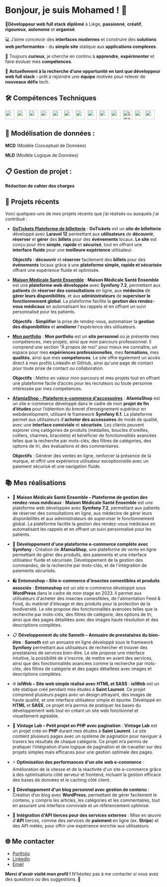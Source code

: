 # Bonjour, je suis Mohamed ! 👋

👋**Développeur web full stack** **diplômé** à Liège, **passionné**, **créatif**, **rigoureux**, **autonome** et **organisé**.

💻 J’aime concevoir des **interfaces modernes** et construire des **solutions web performantes** - du **simple site** statique aux **applications complexes**.

🚀 Toujours **curieux**, je cherche en continu à **apprendre**, **expérimenter** et faire évoluer mes **compétences**.

🎯 **Actuellement à la recherche d’une opportunité en tant que développeur web full stack** – prêt à rejoindre une **équipe** motivée pour relever de **nouveaux défis** tech.

## 🛠️ Compétences Techniques

<p>
  <img src="https://cdn.jsdelivr.net/gh/devicons/devicon/icons/react/react-original.svg" width="30" />&nbsp;
<img src="https://cdn.jsdelivr.net/gh/devicons/devicon/icons/html5/html5-original.svg" width="30"/>&nbsp;
<img src="https://cdn.jsdelivr.net/gh/devicons/devicon/icons/css3/css3-original.svg" width="30" />&nbsp;
<img src="https://cdn.jsdelivr.net/gh/devicons/devicon/icons/javascript/javascript-original.svg" width="30" />&nbsp;
<img src="https://cdn.jsdelivr.net/gh/devicons/devicon/icons/bootstrap/bootstrap-original.svg" width="30" />&nbsp;
<img src="https://cdn.jsdelivr.net/gh/devicons/devicon/icons/symfony/symfony-original.svg" width="30" />&nbsp;
<img src="https://cdn.jsdelivr.net/gh/devicons/devicon/icons/php/php-original.svg" width="30" />&nbsp;
<img src="https://cdn.jsdelivr.net/gh/devicons/devicon/icons/wordpress/wordpress-original.svg" width="30" />&nbsp;
<img src="https://cdn.jsdelivr.net/gh/devicons/devicon/icons/mysql/mysql-original.svg" width="30" />&nbsp;
<img src="https://cdn.jsdelivr.net/gh/devicons/devicon/icons/postgresql/postgresql-original.svg" width="30" />&nbsp;
<img src="https://upload.wikimedia.org/wikipedia/commons/9/9a/Laravel.svg" width="30" title="Laravel" />&nbsp;
<img src="https://cdn.jsdelivr.net/gh/devicons/devicon/icons/github/github-original.svg" width="30" />
<img src="https://upload.wikimedia.org/wikipedia/commons/8/87/Sql_data_base_with_logo.png" height="30" />

</p>


## 🧠 Modélisation de données :

**MCD** (Modèle Conceptuel de Données)

**MLD** (Modèle Logique de Données)


## 📋 Gestion de projet :

**Rédaction de cahier des charges**


## 🌱 Projets récents

Voici quelques-uns de mes projets récents que j’ai réalisés ou auxquels j'ai contribué :

- **[GoTickets Plateforme de billetterie](https://github.com/MohamedAlshahoud/GoTickets--plateforme-de-billetterie)** : **GoTickets** est un **site de billetterie** développé avec **Laravel 12** permettant aux **utilisateurs** de **découvrir**, **réserver** et **gérer** des **billets** pour des **événements** locaux.
  **Le site** est conçu pour être **simple**, **rapide** et **sécurisé**, tout en offrant une **interface fluide** pour une **meilleure expérience** utilisateur.
  
  **Objectifs** : **découvrir** et **réserver** facilement des **billets** pour des **événements** locaux grâce à une **plateforme simple, rapide et sécurisée** offrant une expérience fluide et optimisée.
- **[Maison Médicale Santé Ensemble](https://github.com/MohamedAlshahoud/MaisonMedicale-SanteEnsemble)** : **Maison Médicale Santé Ensemble** est une **plateforme web** **développée** avec **Symfony 7.2**, permettant aux **patients** de **réserver des consultations** en ligne, aux **médecins** de **gérer leurs disponibilités**, et aux **administrateurs** de **superviser le fonctionnement global**. La plateforme facilite la **gestion des rendez-vous médicaux** en automatisant les rappels et en offrant un suivi personnalisé pour les patients.
    
  **Objectifs** : **Simplifier** la prise de rendez-vous, automatiser la **gestion des disponibilités** et **améliorer** l'expérience des utilisateurs.
- **[Mon portfolio](https://mohamedalshahoud.com/)** : **Mon portfolio** est un **site personnel** où je présente mes compétences, mes projets, ainsi que mon parcours professionnel. Il comprend une section "À propos de moi" pour mieux me connaître, un espace pour mes **expériences professionnelles**, mes **formations**, mes **qualités**, ainsi que mes **compétences**. Le site offre également un accès direct à mes profils LinkedIn et GitHub, ainsi qu'une page de contact pour toute prise de contact ou collaboration.
    
  **Objectifs** : Mettre en valeur mon parcours et mes projets tout en offrant une plateforme facile d’accès pour les recruteurs ou toute personne intéressée par mes compétences.
- **[AfamiaShop - Plateform e-commerce d'accessoires](https://afamiashop.be/)** : **AfamiaShop** est un site e-commerce développé dans le cadre de mon **projet de fin d’études** pour l’obtention du brevet d’enseignement supérieur en webdevelopment, utilisant le framework **Symfony 6.1**. La plateforme permet aux utilisateurs d'**acheter des accessoires** de mode de qualité, avec une **interface conviviale** et **sécurisée**. Les clients peuvent explorer cinq catégories de produits (médailles, boucles d'oreilles, colliers, charmes, bracelets) et bénéficier de fonctionnalités avancées telles que la recherche par mots-clés, des filtres de catégories, des options de tri, des évaluations et des commentaires.
    
  **Objectifs** : Générer des ventes en ligne, renforcer la présence de la marque, et offrir une expérience utilisateur exceptionnelle avec un paiement sécurisé et une navigation fluide.


## 📚 Mes réalisations

- 🏥 **Maison Médicale Santé Ensemble – Plateforme de gestion des rendez-vous médicaux** : **Maison Médicale Santé Ensemble** est une plateforme web développée avec **Symfony 7.2**, permettant aux patients de réserver des consultations en ligne, aux médecins de gérer leurs disponibilités et aux administrateurs de superviser le fonctionnement global. La plateforme facilite la gestion des rendez-vous médicaux en automatisant les rappels et en offrant un suivi personnalisé pour les patients.  

- 🛒 **Développement d'une plateforme e-commerce complète avec Symfony** : Création de **AfamiaShop**, une plateforme de vente en ligne permettant de gérer des produits, des paiements et une interface utilisateur fluide et sécurisée. Développement de la gestion des commandes, de la recherche par mots-clés, et de l'intégration de paiements sécurisés.

- 🛍️ **Entomoshop – Site e-commerce d'insectes comestibles et produits associés** : **Entomoshop** est un site e-commerce développé sous **WordPress** dans le cadre de mon stage en 2023. Il permet aux utilisateurs d'acheter des insectes comestibles, de l'alimentation Feed & Food, du matériel d'élevage et des produits pour la protection de la biodiversité. Le site propose des fonctionnalités avancées telles que la recherche par mots-clés, des filtres de catégorie, des options de tri, ainsi que des pages détaillées avec des images haute résolution et des descriptions complètes. 

- 📋 **Développement du site Sameth – Annuaire de prestataires du bien-être** : **Sameth** est un annuaire en ligne développé sous le framework **Symfony** permettant aux utilisateurs de rechercher et trouver des prestataires de services bien-être. Le site propose une interface intuitive, la possibilité de s'inscrire, de mettre en avant des services, ainsi que des fonctionnalités avancées comme la recherche par mots-clés, des filtres de catégorie et des pages détaillées avec images et descriptions complètes.   
  
- 🌐 **islWeb – Site web simple réalisé avec HTML et SASS** : **islWeb** est un site statique créé pendant mes études à **Saint Laurent**. Ce projet comprend plusieurs pages avec un design attrayant, des images de haute qualité, et une interface utilisateur simple et épurée. Développé en **HTML** et **SASS**, ce projet m’a permis de pratiquer les bases du développement web tout en créant un site web fonctionnel et visuellement agréable.  

- 🔌 **Vintage Lab – Petit projet en PHP avec pagination** : **Vintage Lab** est un projet créé en **PHP** durant mes études à **Saint Laurent**. Le site contient plusieurs pages avec un système de pagination pour naviguer à travers les résultats de chaque catégorie. Ce projet m’a permis de pratiquer l’intégration d’une logique de pagination et de travailler sur des projets simples mais efficaces pour une gestion optimale des pages.  

- ⚡ **Optimisation des performances d'un site web e-commerce** : Amélioration de la vitesse et de la réactivité d'un site e-commerce grâce à des optimisations côté serveur et frontend, incluant la gestion efficace des bases de données et le caching côté client.

- 📝 **Développement d'un blog personnel avec gestion de contenu** : Création d’un blog avec **WordPress**, permettant de gérer facilement le contenu, y compris les articles, les catégories et les commentaires, tout en assurant une interface conviviale et un référencement optimisé.

- 🔌 **Intégration d'API tierces pour des services externes** : Mise en œuvre d'**API** tierces, comme des services de **paiement** en ligne (ex. **Stripe**) et des API météo, pour offrir une expérience enrichie aux utilisateurs.
  

## 🌐 Me contacter

- [Portfolio](https://mohamedalshahoud.com/)
- [LinkedIn](https://www.linkedin.com/in/mohamed-alshahoud/)
- [Email](alshahoudmohamed95@gmail.com)
  

**Merci d'avoir visité mon profil !** N'hésitez pas à me contacter si vous avez des questions ou des suggestions. 🙌

